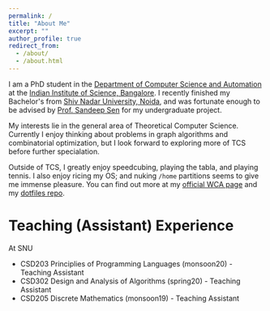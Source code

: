 ```yaml
---
permalink: /
title: "About Me"
excerpt: ""
author_profile: true
redirect_from: 
  - /about/
  - /about.html
---
```


I am a PhD student in the [Department of Computer Science and Automation](https://www.csa.iisc.ac.in/) 
at the [Indian Institute of Science, Bangalore](https://www.iisc.ac.in/). I recently finished my 
Bachelor's from [Shiv Nadar University, Noida](https://snu.edu.in/), and was fortunate enough to be 
advised by [Prof. Sandeep Sen](http://www.cse.iitd.ernet.in/~ssen/) for my undergraduate project.

My interests lie in the general area of Theoretical Computer Science. Currently I enjoy thinking 
about problems in graph algorithms and combinatorial optimization, but I look forward to exploring 
more of TCS before further specialation.

Outside of TCS, I greatly enjoy speedcubing, playing the tabla, and playing tennis. I also enjoy
ricing my OS; and nuking `/home` partitions seems to give me immense pleasure. You can find out 
more at my [official WCA page](https://www.worldcubeassociation.org/persons/2018SUBR03) and my 
[dotfiles repo](https://github.com/adisubru/dotfiles).

# Teaching (Assistant) Experience
At SNU
 - CSD203 Principlies of Programming Languages (monsoon20) - Teaching Assistant
 - CSD302 Design and Analysis of Algorithms (spring20) - Teaching Assistant
 - CSD205 Discrete Mathematics (monsoon19) - Teaching Assistant

